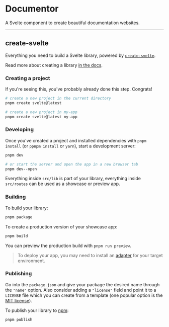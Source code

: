# Documentor

A Svelte component to create beautiful documentation websites.

---

## create-svelte

Everything you need to build a Svelte library, powered by [`create-svelte`](https://github.com/sveltejs/kit/tree/main/packages/create-svelte).

Read more about creating a library [in the docs](https://kit.svelte.dev/docs/packaging).

### Creating a project

If you're seeing this, you've probably already done this step. Congrats!

```bash
# create a new project in the current directory
pnpm create svelte@latest

# create a new project in my-app
pnpm create svelte@latest my-app
```

### Developing

Once you've created a project and installed dependencies with `pnpm install` (or `ppnpm install` or `yarn`), start a development server:

```bash
pnpm dev

# or start the server and open the app in a new browser tab
pnpm dev--open
```

Everything inside `src/lib` is part of your library, everything inside `src/routes` can be used as a showcase or preview app.

### Building

To build your library:

```bash
pnpm package
```

To create a production version of your showcase app:

```bash
pnpm build
```

You can preview the production build with `pnpm run preview`.

> To deploy your app, you may need to install an [adapter](https://kit.svelte.dev/docs/adapters) for your target environment.

### Publishing

Go into the `package.json` and give your package the desired name through the `"name"` option. Also consider adding a `"license"` field and point it to a `LICENSE` file which you can create from a template (one popular option is the [MIT license](https://opensource.org/license/mit/)).

To publish your library to [npm](https://www.npmjs.com):

```bash
pnpm publish
```
